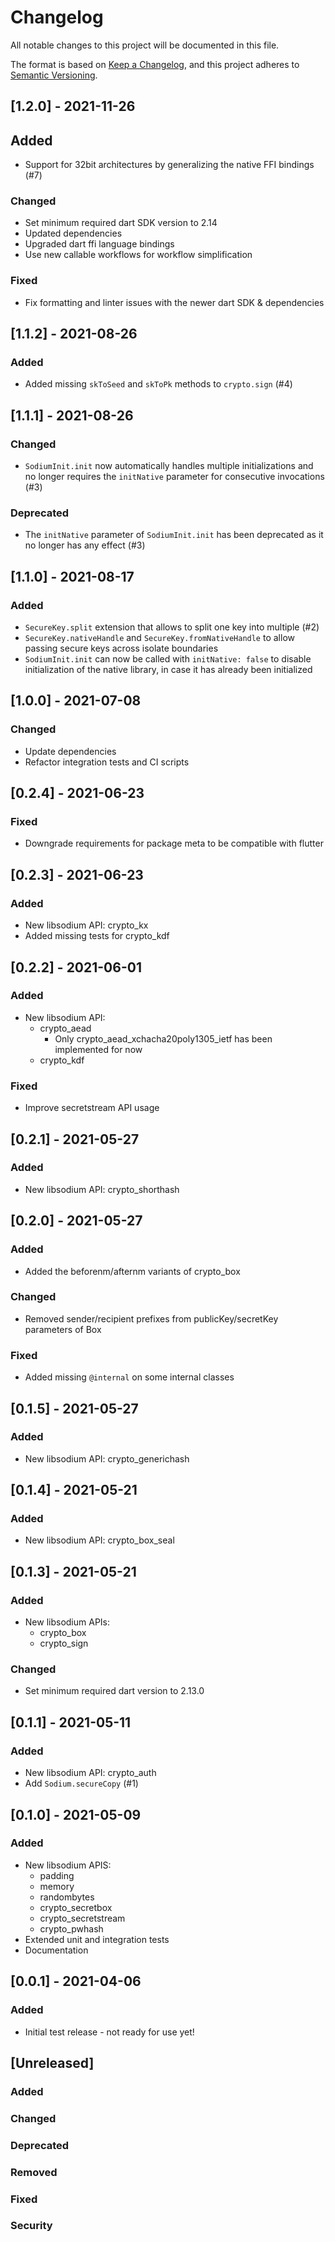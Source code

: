 # Changelog
All notable changes to this project will be documented in this file.

The format is based on [Keep a Changelog](https://keepachangelog.com/en/1.0.0/),
and this project adheres to [Semantic Versioning](https://semver.org/spec/v2.0.0.html).


## [1.2.0] - 2021-11-26
## Added
- Support for 32bit architectures by generalizing the native FFI bindings (#7)
### Changed
- Set minimum required dart SDK version to 2.14
- Updated dependencies
- Upgraded dart ffi language bindings
- Use new callable workflows for workflow simplification
### Fixed
- Fix formatting and linter issues with the newer dart SDK & dependencies

## [1.1.2] - 2021-08-26
### Added
- Added missing `skToSeed` and `skToPk` methods to `crypto.sign` (#4)

## [1.1.1] - 2021-08-26
### Changed
- `SodiumInit.init` now automatically handles multiple initializations and no
longer requires the `initNative` parameter for consecutive invocations (#3)
### Deprecated
- The `initNative` parameter of `SodiumInit.init` has been deprecated as it no
longer has any effect (#3)

## [1.1.0] - 2021-08-17
### Added
- `SecureKey.split` extension that allows to split one key into multiple (#2)
- `SecureKey.nativeHandle` and `SecureKey.fromNativeHandle` to allow passing
secure keys across isolate boundaries
- `SodiumInit.init` can now be called with `initNative: false` to disable
initialization of the native library, in case it has already been initialized

## [1.0.0] - 2021-07-08
### Changed
- Update dependencies
- Refactor integration tests and CI scripts

## [0.2.4] - 2021-06-23
### Fixed
- Downgrade requirements for package meta to be compatible with flutter

## [0.2.3] - 2021-06-23
### Added
- New libsodium API: crypto_kx
- Added missing tests for crypto_kdf

## [0.2.2] - 2021-06-01
### Added
- New libsodium API:
  - crypto_aead
    - Only crypto_aead_xchacha20poly1305_ietf has been implemented for now
  - crypto_kdf
### Fixed
- Improve secretstream API usage

## [0.2.1] - 2021-05-27
### Added
- New libsodium API: crypto_shorthash

## [0.2.0] - 2021-05-27
### Added
- Added the beforenm/afternm variants of crypto_box
### Changed
- Removed sender/recipient prefixes from publicKey/secretKey parameters of Box
### Fixed
- Added missing `@internal` on some internal classes

## [0.1.5] - 2021-05-27
### Added
- New libsodium API: crypto_generichash

## [0.1.4] - 2021-05-21
### Added
- New libsodium API: crypto_box_seal

## [0.1.3] - 2021-05-21
### Added
- New libsodium APIs:
  - crypto_box
  - crypto_sign
### Changed
- Set minimum required dart version to 2.13.0

## [0.1.1] - 2021-05-11
### Added
- New libsodium API: crypto_auth
- Add `Sodium.secureCopy` (#1)

## [0.1.0] - 2021-05-09
### Added
- New libsodium APIS:
  - padding
  - memory
  - randombytes
  - crypto_secretbox
  - crypto_secretstream
  - crypto_pwhash
- Extended unit and integration tests
- Documentation

## [0.0.1] - 2021-04-06
### Added
- Initial test release - not ready for use yet!

## [Unreleased]
### Added
### Changed
### Deprecated
### Removed
### Fixed
### Security

